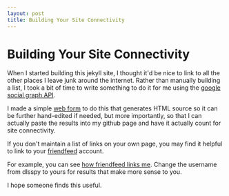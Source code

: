 ```yaml
---
layout: post
title: Building Your Site Connectivity
---
```


# Building Your Site Connectivity

When I started building this jekyll site, I thought it'd be nice to link to
all the other places I leave junk around the internet.  Rather than manually
building a list, I took a bit of time to write something to do it for me using
the [google social graph API](http://code.google.com/apis/socialgraph/).

I made a simple [web form](/autolinks.html) to do this that generates HTML
source so it can be further hand-edited if needed, but more importantly, so
that I can actually paste the results into my github page and have it actually
count for site connectivity.

If you don't maintain a list of links on your own page, you may find it helpful
to link to your [friendfeed](http://friendfeed.com/) account.

For example, you can see
[how friendfeed links me](/autolinks.html?u=http://friendfeed.com/dlsspy).
Change the username from dlsspy to yours for results that make more sense to
you.

I hope someone finds this useful.
